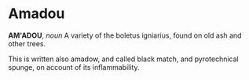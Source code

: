 # Amadou

**AM'ADOU**, _noun_ A variety of the boletus igniarius, found on old ash and other trees.

This is written also amadow, and called black match, and pyrotechnical spunge, on account of its inflammability.